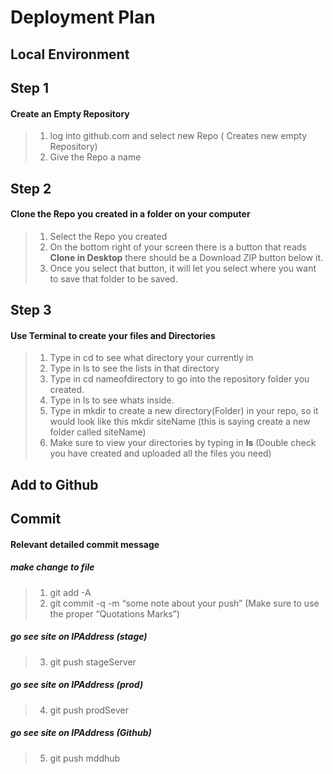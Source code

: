 # Deployment Plan

## Local Environment

## Step 1
#### Create an Empty Repository

>1. log into github.com and select new Repo ( Creates new empty Repository)
>2. Give the Repo a name

## Step 2
#### Clone the Repo you created in a folder on your computer
>1. Select the Repo you created
>2. On the bottom right of your screen there is a button that reads **Clone in Desktop**
there should be a Download ZIP button below it.
>3. Once you select that button, it will let you select where you want to save that folder to be saved.

## Step 3
#### Use Terminal to create your files and Directories
>1. Type in cd to see what directory your currently in
>2. Type in ls to see the lists in that directory
>3. Type in cd nameofdirectory to go into the repository folder you created.
>4. Type in ls to see whats inside.
>5. Type in mkdir to create a new directory(Folder) in your repo, so it would look like this mkdir siteName (this is saying create a new folder called siteName)
>6. Make sure to view your directories by typing in **ls** (Double check you have created and uploaded all the files you need)

## Add to Github


## Commit
#### Relevant detailed commit message
##### make change to file
> 1. git add -A
> 2. git commit -q -m “some note about your push” (Make sure to use the proper “Quotations Marks”)
##### go see site on IPAddress (stage) 
> 3. git push stageServer
##### go see site on IPAddress (prod)
> 4. git push prodSever
##### go see site on IPAddress (Github)
> 5. git push mddhub
